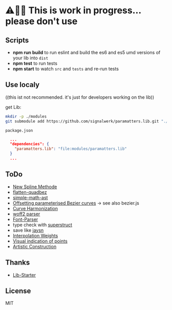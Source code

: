 # ⚠️👷‍♂️ This is work in progress… please don't use
## Scripts
* **npm run build** to run eslint and build the es6 and es5 umd versions of your lib into `dist`
* **npm test** to run tests
* **npm start** to watch `src` and `tests` and re-run tests

## Use localy
((this ist not recommended. it's just for developers working on the lib))

get Lib:
```sh
mkdir -p ./modules
git submodule add https://github.com/signalwerk/paramatters.lib.git "./modules/paramatters.lib"
```


`package.json`

```json
  ...
  "dependencies": {
    "paramatters.lib": "file:modules/paramatters.lib"
  }
  ...
```


## ToDo
* [New Spline Methode](https://github.com/raphlinus/spline-research)
* [flatten-quadbez](https://raphlinus.github.io/graphics/curves/2019/12/23/flatten-quadbez.html)
* [simple-math-ast](https://github.com/Flyr1Q/simple-math-ast)
* [Offsetting parameterised Bezier curves](https://github.com/simoncozens/curve-offsetting) → see also bezier.js
* [Curve Harmonization](https://github.com/simoncozens/SuperTool)
* [woff2 parser](https://github.com/Pomax/Font.js/blob/44c95880b5876e1a95ce59ed1aea21ddbc12f437/src/opentype/woff2.js)
* [Font-Parser](https://github.com/yWorks/jsPDF/blob/master/src/libs/ttffont.js)
* type check with [superstruct](https://github.com/ianstormtaylor/superstruct)
* save like [jaysn](https://github.com/lowsprofile/jaysn)
* [Interpolation Weights](https://github.com/jpt/font-scripts/blob/master/Glyphs/Family%20Weights%20Calculator.py#L167-L177)
* [Visual indication of points](https://2019.kerning.it/img/2019/ws/maag/maag-1.jpg)
* [Artistic Construction](https://markareynolds.com/7/)

## Thanks
* [Lib-Starter](https://github.com/w8r/rollup-buble-mocha-boilerplate)

## License
MIT
